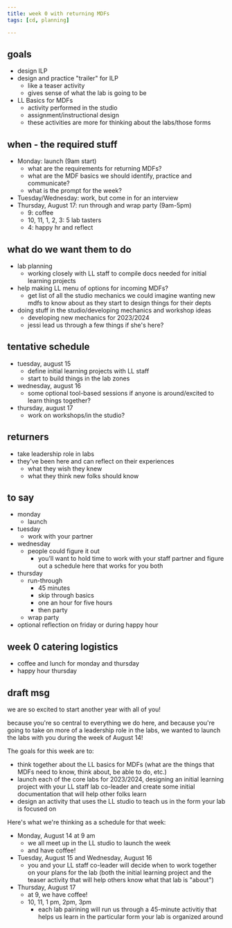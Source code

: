 ```yaml
---
title: week 0 with returning MDFs
tags: [cd, planning]

---
```


## goals
* design ILP
* design and practice "trailer" for ILP
    * like a teaser activity
    * gives sense of what the lab is going to be
* LL Basics for MDFs
    * activity performed in the studio
    * assignment/instructional design
    * these activities are more for thinking about the labs/those forms

## when - the required stuff
* Monday: launch (9am start)
    * what are the requirements for returning MDFs?
    * what are the MDF basics we should identify, practice and communicate?
    * what is the prompt for the week?
* Tuesday/Wednesday: work, but come in for an interview
* Thursday, August 17: run through and wrap party (9am-5pm)
    * 9: coffee
    * 10, 11, 1, 2, 3: 5 lab tasters
    * 4: happy hr and reflect

## what do we want them to do
* lab planning
    * working closely with LL staff to compile docs needed for initial learning projects
* help making LL menu of options for incoming MDFs?
    * get list of all the studio mechanics we could imagine wanting new mdfs to know about as they start to design things for their depts
* doing stuff in the studio/developing mechanics and workshop ideas
    * developing new mechanics for 2023/2024
    * jessi lead us through a few things if she's here?

## tentative schedule
* tuesday, august 15
    * define initial learning projects with LL staff
    * start to build things in the lab zones
* wednesday, august 16
    * some optional tool-based sessions if anyone is around/excited to learn things together?
* thursday, august 17
    * work on workshops/in the studio?

## returners
* take leadership role in labs
* they've been here and can reflect on their experiences
    * what they wish they knew
    * what they think new folks should know

## to say
* monday
    * launch
* tuesday
    * work with your partner
* wednesday
    * people could figure it out 
        * you'll want to hold time to work with your staff partner and figure out a schedule here that works for you both
* thursday
    * run-through
        * 45 minutes
        * skip through basics
        * one an hour for five hours
        * then party
    * wrap party
* optional reflection on friday or during happy hour

## week 0 catering logistics
* coffee and lunch for monday and thursday
* happy hour thursday

## draft msg

we are so excited to start another year with all of you! 

because you're so central to everything we do here, and because you're going to take on more of a leadership role in the labs, we wanted to launch the labs with you during the week of August 14!

The goals for this week are to:
* think together about the LL basics for MDFs (what are the things that MDFs need to know, think about, be able to do, etc.)
* launch each of the core labs for 2023/2024, designing an initial learning project with your LL staff lab co-leader and create some initial documentation that will help other folks learn
* design an activity that uses the LL studio to teach us in the form your lab is focused on

Here's what we're thinking as a schedule for that week:
* Monday, August 14 at 9 am
    * we all meet up in the LL studio to launch the week
    * and have coffee!
* Tuesday, August 15 and Wednesday, August 16
    * you and your LL staff co-leader will decide when to work together on your plans for the lab (both the initial learning project and the teaser activity that will help others know what that lab is "about")
* Thursday, August 17
    * at 9, we have coffee!
    * 10, 11, 1 pm, 2pm, 3pm
        * each lab pairining will run us through a 45-minute activitiy that helps us learn in the particular form your lab is organized around
